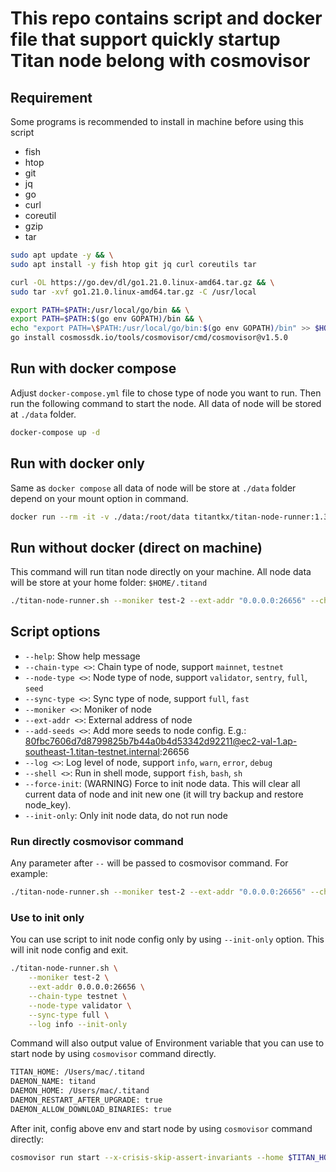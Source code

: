 # This repo contains script and docker file that support quickly startup Titan node belong with cosmovisor

## Requirement

Some programs is recommended to install in machine before using this script

- fish
- htop
- git
- jq
- go
- curl
- coreutil
- gzip
- tar

```bash
sudo apt update -y && \
sudo apt install -y fish htop git jq curl coreutils tar
```

```bash
curl -OL https://go.dev/dl/go1.21.0.linux-amd64.tar.gz && \
sudo tar -xvf go1.21.0.linux-amd64.tar.gz -C /usr/local
```

```bash
export PATH=$PATH:/usr/local/go/bin && \
export PATH=$PATH:$(go env GOPATH)/bin && \
echo "export PATH=\$PATH:/usr/local/go/bin:$(go env GOPATH)/bin" >> $HOME/.profile && \
go install cosmossdk.io/tools/cosmovisor/cmd/cosmovisor@v1.5.0
```

## Run with docker compose

Adjust `docker-compose.yml` file to chose type of node you want to run. Then run the following command to start the node. All data of node will be stored at `./data` folder.

```bash
docker-compose up -d
```

## Run with docker only

Same as `docker compose` all data of node will be store at `./data` folder depend on your mount option in command.

```bash
docker run --rm -it -v ./data:/root/data titantkx/titan-node-runner:1.3.0 --chain-type mainnet --node-type sentry --sync-type full --moniker test-node --ext-addr "0.0.0.0:26656" --log warn
```

## Run without docker (direct on machine)

This command will run titan node directly on your machine. All node data will be store at your home folder: `$HOME/.titand`

```bash
./titan-node-runner.sh --moniker test-2 --ext-addr "0.0.0.0:26656" --chain-type testnet --node-type validator --sync-type full --log info
```

## Script options

- `--help`: Show help message
- `--chain-type <>`: Chain type of node, support `mainnet`, `testnet`
- `--node-type <>`: Node type of node, support `validator`, `sentry`, `full`, `seed`
- `--sync-type <>`: Sync type of node, support `full`, `fast`
- `--moniker <>`: Moniker of node
- `--ext-addr <>`: External address of node
- `--add-seeds <>`: Add more seeds to node config. E.g.: <80fbc7606d7d8799825b7b44a0b4d53342d92211@ec2-val-1.ap-southeast-1.titan-testnet.internal>:26656
- `--log <>`: Log level of node, support `info`, `warn`, `error`, `debug`
- `--shell <>`: Run in shell mode, support `fish`, `bash`, `sh`
- `--force-init`: (WARNING) Force to init node data. This will clear all current data of node and init new one (it will try backup and restore node_key).
- `--init-only`: Only init node data, do not run node

### Run directly cosmovisor command

Any parameter after `--` will be passed to cosmovisor command. For example:

```bash
./titan-node-runner.sh --moniker test-2 --ext-addr "0.0.0.0:26656" --chain-type testnet --node-type validator --sync-type full --log info -- version
```

### Use to init only

You can use script to init node config only by using `--init-only` option. This will init node config and exit.

```bash
./titan-node-runner.sh \
    --moniker test-2 \
    --ext-addr 0.0.0.0:26656 \
    --chain-type testnet \
    --node-type validator \
    --sync-type full \
    --log info --init-only
```

Command will also output value of Environment variable that you can use to start node by using `cosmovisor` command directly.

```bash
TITAN_HOME: /Users/mac/.titand
DAEMON_NAME: titand
DAEMON_HOME: /Users/mac/.titand
DAEMON_RESTART_AFTER_UPGRADE: true
DAEMON_ALLOW_DOWNLOAD_BINARIES: true
```

After init, config above env and start node by using `cosmovisor` command directly:

```bash
cosmovisor run start --x-crisis-skip-assert-invariants --home $TITAN_HOME
```

